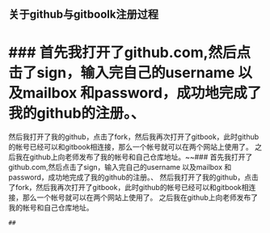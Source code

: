                                                
##         关于github与gitboolk注册过程                

   

# ### 首先我打开了github.com,然后点击了sign，输入完自己的username 以及mailbox 和password，成功地完成了我的github的注册。、
   然后我打开了我的github，点击了fork，然后我再次打开了gitbook，此时github的帐号已经可以和gitbook相连接，那么一个帐号就可以在两个网站上使用了。
   之后我在github上向老师发布了我的帐号和自己仓库地址。~~### 首先我打开了github.com,然后点击了sign，输入完自己的username 以及mailbox 和password，成功地完成了我的github的注册。、
   然后我打开了我的github，点击了fork，然后我再次打开了gitbook，此时github的帐号已经可以和gitbook相连接，那么一个帐号就可以在两个网站上使用了。
   之后我在github上向老师发布了我的帐号和自己仓库地址。



~~~~~~~~
## 


